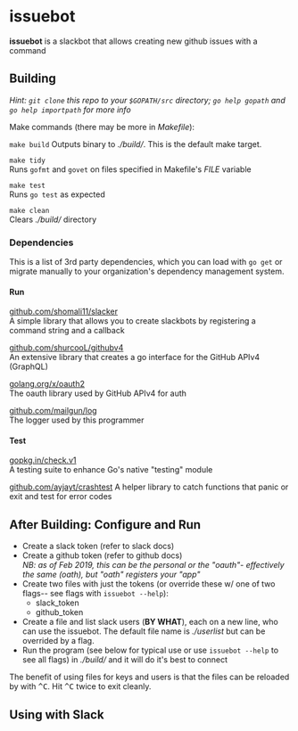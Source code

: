 # issuebot

**issuebot** is a slackbot that allows creating new github issues with a command

## Building

_Hint: `git clone` this repo to your `$GOPATH/src` directory; `go help gopath` and `go help importpath` for more info_

Make commands (there may be more in _Makefile_): 

`make build` 
Outputs binary to _./build/_. This is the default make target.

`make tidy`  
Runs `gofmt` and `govet` on files specified in Makefile's _FILE_ variable

`make test`  
Runs `go test` as expected

`make clean`  
Clears _./build/_ directory


### Dependencies

This is a list of 3rd party dependencies, which you can load with `go get` or migrate manually to your organization's dependency management system.

#### Run

[github.com/shomali11/slacker](https://github.com/shomali11/slacker)  
A simple library that allows you to create slackbots by registering a command string and a callback

[github.com/shurcooL/githubv4](https://github.com/shomali11/slacker)  
An extensive library that creates a go interface for the GitHub APIv4 (GraphQL)

[golang.org/x/oauth2](https://godoc.org/golang.org/x/oauth2)  
The oauth library used by GitHub APIv4 for auth

[github.com/mailgun/log](https://github.com/mailgun/log)  
The logger used by this programmer

#### Test

[gopkg.in/check.v1](https://gopkg.in/check.v1)  
A testing suite to enhance Go's native "testing" module

[github.com/ayjayt/crashtest](https://github.com/ayjayt/crashtest)
A helper library to catch functions that panic or exit and test for error codes

## After Building: Configure and Run

* Create a slack token (refer to slack docs)
* Create a github token (refer to github docs)  
_NB: as of Feb 2019, this can be the personal or the "oauth"- effectively the same (oath), but "oath" registers your "app"_
* Create two files with just the tokens (or override these w/ one of two flags-- see flags with `issuebot --help`):
  * slack_token
  * github_token
* Create a file and list slack users (**BY WHAT**), each on a new line, who can use the issuebot. The default file name is *./userlist* but can be overrided by a flag.
* Run the program (see below for typical use or use `issuebot --help` to see all flags) in _./build/_ and it will do it's best to connect

The benefit of using files for keys and users is that the files can be reloaded by with <kbd>^C</kbd>. Hit <kbd>^C</kbd> twice to exit cleanly.

## Using with Slack
